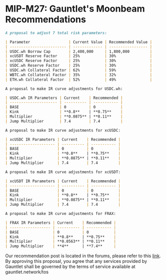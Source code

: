 # MIP-M27: Gauntlet's Moonbeam Recommendations

```markdown
A proposal to adjust 7 total risk parameters:

| Parameter                 | Current Value | Recommended Value |
| ------------------------- | ------------- | ----------------- |
| USDC.wh Borrow Cap        | 2,400,000     | 1,800,000         |
| xcUSDT Reserve Factor     | 25%           | 30%               |
| xcUSDC Reserve Factor     | 25%           | 30%               |
| USDC.wh Reserve Factor    | 25%           | 30%               |
| USDC.wh Collateral Factor | 62%           | 59%               |
| WBTC.wh Collateral Factor | 35%           | 32%               |
| ETH.wh Collateral Factor  | 52%           | 49%               |

A proposal to make IR curve adjustments for USDC.wh:

| USDC.wh IR Parameters | Current    | Recommended |
| --------------------- | ---------- | ----------- |
| BASE                  | 0          | 0           |
| Kink                  | **0.8**    | **0.75**    |
| Multiplier            | **0.0875** | **0.11**    |
| Jump Multiplier       | 7.4        | 7.4         |

A proposal to make IR curve adjustments for xcUSDC:

| xcUSDC IR Parameters | Current    | Recommended |
| -------------------- | ---------- | ----------- |
| BASE                 | 0          | 0           |
| Kink                 | **0.8**    | **0.75**    |
| Multiplier           | **0.0875** | **0.11**    |
| Jump Multiplier      | 7.4        | 7.4         |

A proposal to make IR curve adjustments for xcUSDT:

| xcUSDT IR Parameters | Current    | Recommended |
| -------------------- | ---------- | ----------- |
| BASE                 | 0          | 0           |
| Kink                 | **0.8**    | **0.75**    |
| Multiplier           | **0.0875** | **0.11**    |
| Jump Multiplier      | 7.4        | 7.4         |

A proposal to make IR curve adjustments for FRAX:

| FRAX IR Parameters | Current    | Recommended |
| ------------------ | ---------- | ----------- |
| BASE               | 0          | 0           |
| Kink               | **0.8**    | **0.75**    |
| Multiplier         | **0.0563** | **0.11**    |
| Jump Multiplier    | **4**      | **7.4**     |
```

Our recommendation post is located in the forums, please refer to this
[link](https://forum.moonwell.fi/t/gauntlet-s-base-moonbeam-moonriver-recommendations-2024-03-26/841?u=gauntlet).
By approving this proposal, you agree that any services provided by Gauntlet
shall be governed by the terms of service available at gauntlet.network/tos
